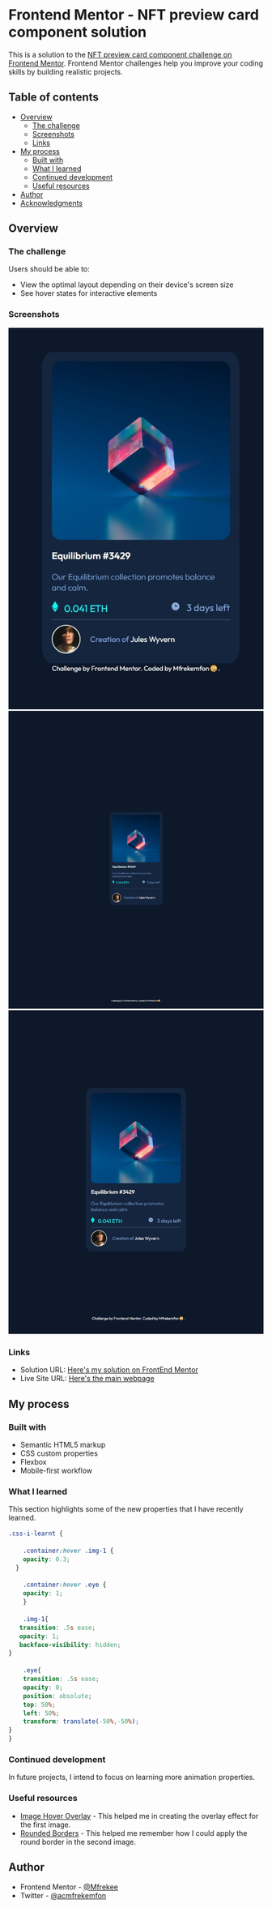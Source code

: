 # Frontend Mentor - NFT preview card component solution

This is a solution to the [NFT preview card component challenge on Frontend Mentor](https://www.frontendmentor.io/challenges/nft-preview-card-component-SbdUL_w0U). Frontend Mentor challenges help you improve your coding skills by building realistic projects. 

## Table of contents

- [Overview](#overview)
  - [The challenge](#the-challenge)
  - [Screenshots](#screenshots)
  - [Links](#links)
- [My process](#my-process)
  - [Built with](#built-with)
  - [What I learned](#what-i-learned)
  - [Continued development](#continued-development)
  - [Useful resources](#useful-resources)
- [Author](#author)
- [Acknowledgments](#acknowledgments)



## Overview

### The challenge
Users should be able to:
- View the optimal layout depending on their device's screen size
- See hover states for interactive elements

### Screenshots
![Screen Resolution of 375px](./Screenshot1.jpeg)
![Screen Resolution of 1440px](./Screenshot2.jpeg)
![Screen Resolution of 768px](./Screenshot3.jpeg)

### Links
- Solution URL: [Here's my solution on FrontEnd Mentor](https://www.frontendmentor.io/solutions/nft-preview-card-component-using-html-and-css-zyeaIVEUCB)
- Live Site URL: [Here's the main webpage](https://mfrekee.github.io/nft-preview-card-component-main/)


## My process

### Built with
- Semantic HTML5 markup
- CSS custom properties
- Flexbox
- Mobile-first workflow

### What I learned
This section highlights some of the new properties that I have recently learned.

```css
.css-i-learnt {

    .container:hover .img-1 {
    opacity: 0.3;
  }

    .container:hover .eye {
    opacity: 1;
    }

    .img-1{
   transition: .5s ease;
   opacity: 1;
   backface-visibility: hidden;
}

    .eye{
    transition: .5s ease;
    opacity: 0;
    position: absolute;
    top: 50%;
    left: 50%;
    transform: translate(-50%,-50%);
}
}
```

### Continued development
In future projects, I intend to focus on learning more animation properties.

### Useful resources
- [Image Hover Overlay](https://www.w3schools.com/howto/howto_css_image_overlay.asp) - This helped me in creating the overlay effect for the first image.
- [Rounded Borders](https://www.w3schools.com/csS/css_border_rounded.asp) - This helped me remember how I could apply the round border in the second image.


## Author
- Frontend Mentor - [@Mfrekee](https://www.frontendmentor.io/profile/Mfrekee)
- Twitter - [@acmfrekemfon](https://twitter.com/acmfrekemfon)


